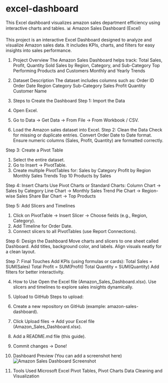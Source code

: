 # excel-dashboard
This Excel dashboard visualizes amazon sales department efficiency using interactive charts and tables.
📊 Amazon Sales Dashboard (Excel)

This project is an interactive Excel Dashboard designed to analyze and visualize Amazon sales data. It includes KPIs, charts, and filters for easy insights into sales performance.
 1. Project Overview
The Amazon Sales Dashboard helps track:
Total Sales, Profit, Quantity Sold
Sales by Region, Category, and Sub-Category
Top Performing Products and Customers
Monthly and Yearly Trends

 2. Dataset Description
The dataset includes columns such as:
Order ID
Order Date
Region
Category
Sub-Category
Sales
Profit
Quantity
Customer Name
3. Steps to Create the Dashboard
Step 1: Import the Data
1. Open Excel.
2. Go to Data → Get Data → From File → From Workbook / CSV.
3. Load the Amazon sales dataset into Excel.
Step 2: Clean the Data
Check for missing or duplicate entries.
Convert Order Date to Date format.
Ensure numeric columns (Sales, Profit, Quantity) are formatted correctly.

Step 3: Create a Pivot Table
1. Select the entire dataset.
2. Go to Insert → PivotTable.
3. Create multiple PivotTables for:
Sales by Category
Profit by Region
Monthly Sales Trends
Top 10 Products by Sales

Step 4: Insert Charts
Use Pivot Charts or Standard Charts:
Column Chart → Sales by Category
Line Chart → Monthly Sales Trend
Pie Chart → Region-wise Sales Share
Bar Chart → Top Products

Step 5: Add Slicers and Timelines
1. Click on PivotTable → Insert Slicer → Choose fields (e.g., Region, Category).
2. Add Timeline for Order Date.
3. Connect slicers to all PivotTables (use Report Connections).

Step 6: Design the Dashboard
Move charts and slicers to one sheet called Dashboard.
Add titles, background color, and labels.
Align visuals neatly for a clean layout.

Step 7: Final Touches
Add KPIs (using formulas or cards):
Total Sales = SUM(Sales)
Total Profit = SUM(Profit)
Total Quantity = SUM(Quantity)
Add filters for better interactivity.

4. How to Use
Open the Excel file (Amazon_Sales_Dashboard.xlsx).
Use slicers and timelines to explore sales insights dynamically.

5. Upload to GitHub
Steps to upload:
1. Create a new repository on GitHub (example: amazon-sales-dashboard).
2. Click Upload files → Add your Excel file (Amazon_Sales_Dashboard.xlsx).
3. Add a README.md file (this guide).
4. Commit changes → Done!

6. Dashboard Preview
(You can add a screenshot here)
![Amazon Sales Dashboard Screenshot](image-link.png)

7. Tools Used
Microsoft Excel
Pivot Tables, Pivot Charts
Data Cleaning and Visualization

 
